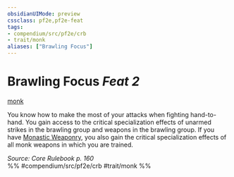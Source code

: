 ```yaml
---
obsidianUIMode: preview
cssclass: pf2e,pf2e-feat
tags:
- compendium/src/pf2e/crb
- trait/monk
aliases: ["Brawling Focus"]
---
```

# Brawling Focus  *Feat 2*  
[monk](Reference/Rules/Traits/monk.md "Monk Class Trait")  


You know how to make the most of your attacks when fighting hand-to-hand. You gain access to the critical specialization effects of unarmed strikes in the brawling group and weapons in the brawling group. If you have [Monastic Weaponry](monastic-weaponry.md), you also gain the critical specialization effects of all monk weapons in which you are trained.

*Source: Core Rulebook p. 160*  
%% #compendium/src/pf2e/crb #trait/monk %%